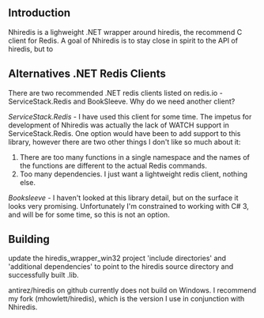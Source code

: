 ## Introduction

Nhiredis is a lighweight .NET wrapper around hiredis, the recommend C client for Redis. A
goal of Nhiredis is to stay close in spirit to the API of hiredis, but to 


## Alternatives .NET Redis Clients

There are two recommended .NET redis clients listed on redis.io - ServiceStack.Redis and BookSleeve. 
Why do we need another client?

_ServiceStack.Redis_ - I have used this client for some time. The impetus for development of
Nhiredis was actually the lack of WATCH support in ServiceStack.Redis. One option would have
been to add support to this library, however there are two other things I don't like so much
about it: 

1. There are too many functions in a single namespace and the names of the functions are different
   to the actual Redis commands.
2. Too many dependencies. I just want a lightweight redis client, nothing else.

_Booksleeve_ - I haven't looked at this library detail, but on the surface it looks very 
promising. Unfortunately I'm constrained to working with C# 3, and will be for some time, so
this is not an option.


## Building

update the hiredis_wrapper_win32 project 'include directories' and 'additional dependencies' to
point to the hiredis source directory and successfully built .lib.

antirez/hiredis on github currently does not build on Windows. I recommend my fork (mhowlett/hiredis),
which is the version I use in conjunction with Nhiredis.
